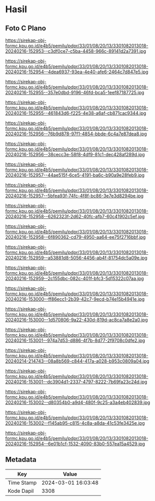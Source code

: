 # Hasil

## Foto C Plano

https://sirekap-obj-formc.kpu.go.id/e4b5/pemilu/pdpr/33/01/08/20/13/3301082013018-20240216-152953--c3df0ce7-c5ba-4458-966c-89141d2a7391.jpg

https://sirekap-obj-formc.kpu.go.id/e4b5/pemilu/pdpr/33/01/08/20/13/3301082013018-20240216-152954--4dea6937-93ea-4e40-afe6-2464c7d847e5.jpg

https://sirekap-obj-formc.kpu.go.id/e4b5/pemilu/pdpr/33/01/08/20/13/3301082013018-20240216-152955--357e0dbd-9196-46fd-bca5-1eef87187725.jpg

https://sirekap-obj-formc.kpu.go.id/e4b5/pemilu/pdpr/33/01/08/20/13/3301082013018-20240216-152955--461843d6-f225-4e38-a6af-cb871cac9344.jpg

https://sirekap-obj-formc.kpu.go.id/e4b5/pemilu/pdpr/33/01/08/20/13/3301082013018-20240216-152956--76b9d878-97f1-4854-bbde-6c4a7e87dea8.jpg

https://sirekap-obj-formc.kpu.go.id/e4b5/pemilu/pdpr/33/01/08/20/13/3301082013018-20240216-152956--38cecc3e-58f8-4df9-81c1-dec428af289d.jpg

https://sirekap-obj-formc.kpu.go.id/e4b5/pemilu/pdpr/33/01/08/20/13/3301082013018-20240216-152957--44ae515f-6ce5-4191-ba6c-b90a9e28feb9.jpg

https://sirekap-obj-formc.kpu.go.id/e4b5/pemilu/pdpr/33/01/08/20/13/3301082013018-20240216-152957--5bfea93f-74fc-4f8f-bc86-3e7e3d8294be.jpg

https://sirekap-obj-formc.kpu.go.id/e4b5/pemilu/pdpr/33/01/08/20/13/3301082013018-20240216-152958--6262323f-2d62-40fc-afb7-60c41902c5ef.jpg

https://sirekap-obj-formc.kpu.go.id/e4b5/pemilu/pdpr/33/01/08/20/13/3301082013018-20240216-152958--6f890362-cd79-4950-aa64-ee75f2716bbf.jpg

https://sirekap-obj-formc.kpu.go.id/e4b5/pemilu/pdpr/33/01/08/20/13/3301082013018-20240216-152959--a53881d8-5056-4456-ab4f-81754dc5a09e.jpg

https://sirekap-obj-formc.kpu.go.id/e4b5/pemilu/pdpr/33/01/08/20/13/3301082013018-20240216-152959--2c155dbc-082c-401f-bfc3-5d15322c07aa.jpg

https://sirekap-obj-formc.kpu.go.id/e4b5/pemilu/pdpr/33/01/08/20/13/3301082013018-20240216-153000--ff86ecc1-2b39-42c7-9ecd-b74e15b4941e.jpg

https://sirekap-obj-formc.kpu.go.id/e4b5/pemilu/pdpr/33/01/08/20/13/3301082013018-20240216-153000--1d570806-9a22-430d-819d-ac8ca7a8e2a0.jpg

https://sirekap-obj-formc.kpu.go.id/e4b5/pemilu/pdpr/33/01/08/20/13/3301082013018-20240216-153001--974a7d53-d886-4f7b-8d77-2f9708c0dfe2.jpg

https://sirekap-obj-formc.kpu.go.id/e4b5/pemilu/pdpr/33/01/08/20/13/3301082013018-20240214-214743--08a8b569-c844-417a-a028-b953c0809a04.jpg

https://sirekap-obj-formc.kpu.go.id/e4b5/pemilu/pdpr/33/01/08/20/13/3301082013018-20240216-153001--dc3904d1-2337-4797-8222-7b69fa23c24d.jpg

https://sirekap-obj-formc.kpu.go.id/e4b5/pemilu/pdpr/33/01/08/20/13/3301082013018-20240216-153002--d80354b0-a9d4-480f-9c25-a3a4eb402839.jpg

https://sirekap-obj-formc.kpu.go.id/e4b5/pemilu/pdpr/33/01/08/20/13/3301082013018-20240216-153002--f145ab95-c815-4c8a-a8da-41c53fe3425e.jpg

https://sirekap-obj-formc.kpu.go.id/e4b5/pemilu/pdpr/33/01/08/20/13/3301082013018-20240216-152954--6e01b1cf-1532-4090-83b0-557ea15a4529.jpg


## Metadata

| Key        | Value               |
| ---------- | ------------------- |
| Time Stamp | 2024-03-01 16:03:48 |
| Kode Dapil | 3308                |



